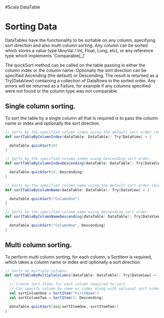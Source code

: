 #Scala DataTable

# Sorting Data

DataTables have the functionality to be sortable on any column, specifying sort direction and also multi column sorting.
Any column can be sorted which stores a value type (AnyVal / Int, Float, Long, etc), or any reference type which
implements 'Comparable[_]'

The quickSort method can be called on the table passing in either the column index
or the column name. Optionally the sort direction can be specified Ascending (the default) or Descending. The result
is returned as a Try[DataView] containing a collection of DataRows in the sorted order. Any errors will be returned as
a Failure, for example if any columns specified were not found or the column type was not comparable.

## Single column sorting.
To sort the table by a single column all that is required is to pass the column name or index and optionally the
sort direction.

```scala
// Sorts by the specified column index using the default sort order (Ascending)
def sortTableByColumnIndex(dataTable: DataTable): Try[DataView] = {

  dataTable.quickSort(0)
}

// Sorts by the specified column index using Descending sort order.
def sortTableByColumnIndexDescending(dataTable: DataTable): Try[DataView] = {

  dataTable.quickSort(0, Descending)
}

// Sorts by the specified column name using the default sort order (Ascending)
def sortTableByColumnName(dataTable: DataTable): Try[DataView] = {

  dataTable.quickSort("ColumnOne")
}

// Sorts by the specified column name using Descending sort order.
def sortTableByColumnNameDescending(dataTable: DataTable): Try[DataView] = {

  dataTable.quickSort("ColumnOne", Descending)
}
```

## Multi column sorting.
To perform multi column sorting, for each column, a SortItem is required, which takes a column name or index and
optionally a sort direction.

```scala
// Sorts on multiple columns.
def sortTableByMultipleColumns(dataTable: DataTable): Try[DataView] = {

  // Create Sort Items for each column required to sort.
  // Can specify column by name or index along with optional sort order.
  val sortColumnOne = SortItem("FirstName")
  val sortColumnTwo = SortItem(3, Descending)

  dataTable.quickSort(Seq(sortItemOne, sortItemTwo))
}
```